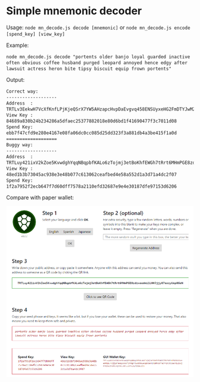 Simple mnemonic decoder
=======================

Usage: ```node mn_decode.js decode [mnemonic]``` or ```node mn_decode.js encode [spend_key] [view_key]```

Example:
```
node mn_decode.js decode "portents older banjo loyal guarded inactive often obvious coffee husband purged leopard annoyed hence edgy after lawsuit actress heron bite tipsy biscuit equip frown portents"
```

Output:
```
Correct way:
-------------------
Address  : TRTLv3EekwH7VcXfKnfLPjKjeQSrX7YW5AHzapcHvpDaEvgvq458ENSUyxeHG2FmDTYJwM2Zft1SeUicr8svnRQDW4ecGw3xtZx
View Key : 84689a830b24b234286a5dfaec25377882018e80d6bd1f41690477f3c7011d08
Spend Key: ebb7f47cfd9e280e4167e08fa06dc0cc085d25dd323f3a881db4a3be415f1a0d
===================
Buggy way:
-------------------
Address  : TRTLuy421ixV2kZoe5KvwdghYqqNBqpbfKALo6zTojmj3etBoKhfEWGh7tRrt6MHmPGE8zdzxeedmi1LHHJjjy87aszyUep8GeN
View Key : 48ed1b3b73045ac938e3e48b077c613062ceafbed4e58a552d1a3d71a4dc2f07
Spend Key: 1f2a7952f2ecb647f7d60dff7578a2110efd32687e9e4e30187dfe97153d6206
```

Compare with paper wallet:

![paper wallet](example.png "Paper Wallet")